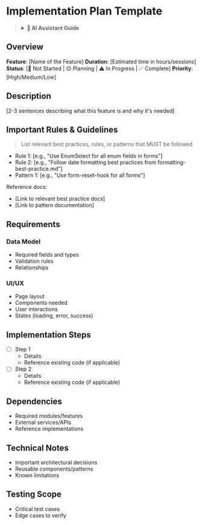 # Implementation Plan Template

> <details>
> <summary><strong>🤖 AI Assistant Guide</strong></summary>
>
> ## Purpose
> This template guides the planning and implementation of new features. It ensures consistent implementation approach and documentation across the project.
>
> ## When to Use
> - When starting implementation of a new feature
> - When making significant changes to existing features
> - When the implementation requires multiple steps or sessions
>
> ## How to Use This Template
>
> ### 1. Initial Planning
> - Fill out Overview and Description first
> - Check PROGRESS.md to align with project status
> - Review and list all relevant rules and guidelines
>
> ### 2. Requirements Gathering
> Ask the following questions to gather comprehensive requirements:
>
> #### Data Model Questions
> - What information needs to be stored?
> - What are the relationships to other models?
> - Are there specific validation rules?
> - What are the required vs optional fields?
> - Are there any unique constraints?
> - What data types are needed for each field?
>
> #### UI/UX Questions
> - What is the primary user flow?
> - Which forms are needed?
> - What validation feedback is required?
> - Are there specific loading states?
> - What error scenarios need handling?
> - Are there any complex interactions?
> - Which existing components can be reused?
>
> #### Integration Questions
> - What APIs need to be created/modified?
> - Are there external service dependencies?
> - What existing patterns can be reused?
> - Are there performance requirements?
>
> #### Best Practice Questions
> - Which formatting rules apply?
> - What accessibility requirements exist?
> - Are there specific security considerations?
> - Which testing patterns should be followed?
>
> ### 3. Implementation Planning
> - Break down into clear, achievable steps
> - Reference existing code where similar patterns exist
> - Note any technical decisions or limitations
>
> ### 4. Maintenance
> - Update status as implementation progresses
> - Document any deviations from original plan
> - Update technical notes with learnings
>
> ## Best Practices
> 1. Keep it concise - this is a working document
> 2. Link to existing documentation rather than duplicating
> 3. Update status and notes regularly
> 4. Reference existing code patterns when available
>
> </details>

## Overview
**Feature**: [Name of the Feature]
**Duration**: [Estimated time in hours/sessions]
**Status**: [📝 Not Started | 🟡 Planning | ⚠️ In Progress | ✅ Complete]
**Priority**: [High/Medium/Low]

## Description
[2-3 sentences describing what this feature is and why it's needed]

## Important Rules & Guidelines
> List relevant best practices, rules, or patterns that MUST be followed
- Rule 1: [e.g., "Use EnumSelect for all enum fields in forms"]
- Rule 2: [e.g., "Follow date formatting best practices from formatting-best-practice.md"]
- Pattern 1: [e.g., "Use form-reset-hook for all forms"]

Reference docs:
- [Link to relevant best practice docs]
- [Link to pattern documentation]

## Requirements
### Data Model
- Required fields and types
- Validation rules
- Relationships

### UI/UX
- Page layout
- Components needed
- User interactions
- States (loading, error, success)

## Implementation Steps
- [ ] Step 1
  - Details
  - Reference existing code (if applicable)
- [ ] Step 2
  - Details
  - Reference existing code (if applicable)

## Dependencies
- Required modules/features
- External services/APIs
- Reference implementations

## Technical Notes
- Important architectural decisions
- Reusable components/patterns
- Known limitations

## Testing Scope
- Critical test cases
- Edge cases to verify